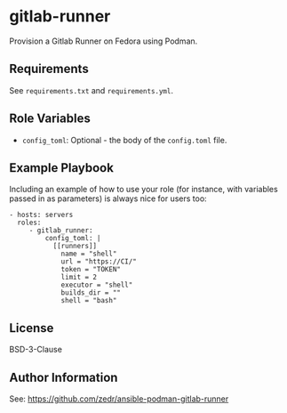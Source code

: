 gitlab-runner
=========

Provision a Gitlab Runner on Fedora using Podman.

Requirements
------------

See `requirements.txt` and `requirements.yml`.

Role Variables
--------------

- `config_toml`: Optional - the body of the `config.toml` file.

Example Playbook
----------------

Including an example of how to use your role (for instance, with variables passed in as parameters) is always nice for users too:

    - hosts: servers
      roles:
         - gitlab_runner:
             config_toml: |
               [[runners]]
                 name = "shell"
                 url = "https://CI/"
                 token = "TOKEN"
                 limit = 2
                 executor = "shell"
                 builds_dir = ""
                 shell = "bash"

License
-------

BSD-3-Clause

Author Information
------------------

See: https://github.com/zedr/ansible-podman-gitlab-runner
